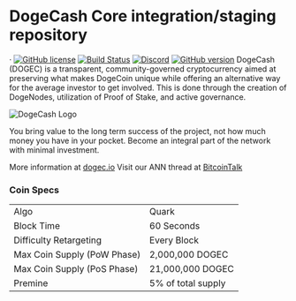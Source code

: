 DogeCash Core integration/staging repository
=====================================
&middot;
[![GitHub license](https://img.shields.io/github/license/dogecash/dogecash.svg)](https://github.com/dogecash/dogecash-explorer/blob/master/COPYING) [![Build Status](https://travis-ci.com/dogecash/dogecash.svg?branch=master)](https://travis-ci.com/dogecash-crypto/dogecash-explorer) [![Discord](https://img.shields.io/discord/479050479330918410.svg)](http://discord.dogec.io/) [![GitHub version](https://badge.fury.io/gh/dogecash%2Fdogecash.svg)](https://badge.fury.io/gh/dogecash%2Fdogecash)
DogeCash (DOGEC) is a transparent, community-governed cryptocurrency aimed at preserving what makes DogeCoin unique while offering an alternative way for the average investor to get involved. This is done through the creation of DogeNodes, utilization of Proof of Stake, and active governance.

![DogeCash Logo](https://dogec.io/assets/images/logo.svg)


You bring value to the long term success of the project, not how much money you have in your pocket. Become an integral part of the network with minimal investment.

More information at [dogec.io](https://dogec.io) Visit our ANN thread at [BitcoinTalk](https://bitcointalk.org/index.php?topic=5039914.msg46278874)

### Coin Specs
<table>
<tr><td>Algo</td><td>Quark</td></tr>
<tr><td>Block Time</td><td>60 Seconds</td></tr>
<tr><td>Difficulty Retargeting</td><td>Every Block</td></tr>
<tr><td>Max Coin Supply (PoW Phase)</td><td>2,000,000 DOGEC</td></tr>
<tr><td>Max Coin Supply (PoS Phase)</td><td>21,000,000 DOGEC</td></tr>
<tr><td>Premine</td><td>5% of total supply</td></tr>
</table>


